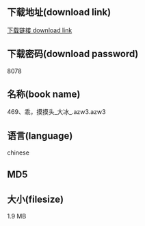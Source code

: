 ## 下载地址(download link)
[下载链接 download link](https://voluble-croquembouche-d321dc.netlify.app/?s=469%E3%80%81%E4%B9%96%EF%BC%8C%E6%91%B8%E6%91%B8%E5%A4%B4_%E5%A4%A7%E5%86%B0_.azw3)

## 下载密码(download password)
8078

## 名称(book name)
469、乖，摸摸头_大冰_.azw3.azw3

## 语言(language)
chinese

## MD5


## 大小(filesize)
1.9 MB
